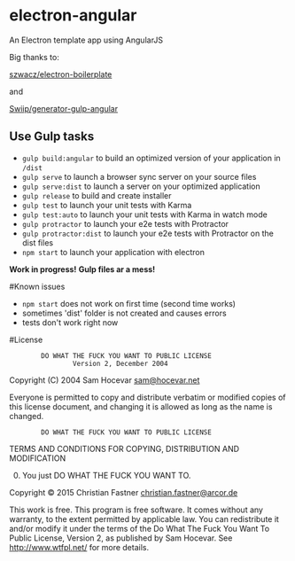 # electron-angular
An Electron template app using AngularJS

Big thanks to:

[szwacz/electron-boilerplate](https://github.com/szwacz/electron-boilerplate)

and

[Swiip/generator-gulp-angular](https://github.com/Swiip/generator-gulp-angular)


## Use Gulp tasks

* `gulp build:angular` to build an optimized version of your application in `/dist`
* `gulp serve` to launch a browser sync server on your source files
* `gulp serve:dist` to launch a server on your optimized application
* `gulp release` to build and create installer
* `gulp test` to launch your unit tests with Karma
* `gulp test:auto` to launch your unit tests with Karma in watch mode
* `gulp protractor` to launch your e2e tests with Protractor
* `gulp protractor:dist` to launch your e2e tests with Protractor on the dist files
* `npm start` to launch your application with electron
 


**Work in progress!**
**Gulp files ar a mess!**


#Known issues
* `npm start` does not work on first time (second time works)
* sometimes 'dist' folder is not created and causes errors
* tests don't work right now






#License

            DO WHAT THE FUCK YOU WANT TO PUBLIC LICENSE
                    Version 2, December 2004

 Copyright (C) 2004 Sam Hocevar <sam@hocevar.net>

 Everyone is permitted to copy and distribute verbatim or modified
 copies of this license document, and changing it is allowed as long
 as the name is changed.

            DO WHAT THE FUCK YOU WANT TO PUBLIC LICENSE
   TERMS AND CONDITIONS FOR COPYING, DISTRIBUTION AND MODIFICATION

  0. You just DO WHAT THE FUCK YOU WANT TO.


Copyright © 2015 Christian Fastner <christian.fastner@arcor.de>

This work is free. This program is free software. 
It comes without any warranty, to the extent permitted by applicable law. 
You can redistribute it and/or modify it under the terms of the 
Do What The Fuck You Want To Public License, Version 2, as published by Sam Hocevar. 
See http://www.wtfpl.net/ for more details.
